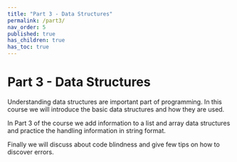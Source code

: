 ```yaml
---
title: "Part 3 - Data Structures"
permalink: /part3/
nav_order: 5
published: true
has_children: true
has_toc: true
---
```


# Part 3 - Data Structures

Understanding data structures are important part of programming. In this course we will introduce the basic data structures and how they are used. 

In Part 3 of the course we add information to a list and array data structures and practice the handling information in string format.

Finally we will discuss about code blindness and give few tips on how to discover errors. 
